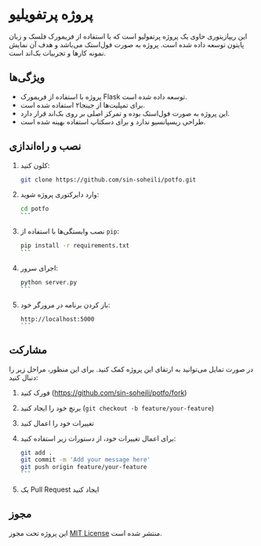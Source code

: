 # پروژه پرتفویلیو

این ریپازیتوری حاوی یک پروژه پرتفولیو است که با استفاده از فریمورک فلسک و زبان پایتون توسعه داده شده است. پروژه به صورت فول‌استک می‌باشد و هدف آن نمایش نمونه کارها و تجربیات بک‌اند است.

## ویژگی‌ها

- پروژه با استفاده از فریمورک Flask توسعه داده شده است.
- برای تمپلیت‌ها از جینجا۲ استفاده شده است.
- این پروژه به صورت فول‌استک بوده و تمرکز اصلی بر روی بک‌اند قرار دارد.
- طراحی ریسپانسیو ندارد و برای دسکتاپ استفاده بهینه شده است.

## نصب و راه‌اندازی

1. کلون کنید:

   ```bash
   git clone https://github.com/sin-soheili/potfo.git
   ```

2. وارد دایرکتوری پروژه شوید:

   ````bash
   cd potfo
   ```

3. نصب وابستگی‌ها با استفاده از `pip`:

   ````bash
   pip install -r requirements.txt
   ```

4. اجرای سرور:

   ````bash
   python server.py
   ```

5. باز کردن برنامه در مرورگر خود:

   ````
   http://localhost:5000
   ```

## مشارکت

در صورت تمایل می‌توانید به ارتقای این پروژه کمک کنید. برای این منظور، مراحل زیر را دنبال کنید:

1. فورک کنید (https://github.com/sin-soheili/potfo/fork)
2. برنچ خود را ایجاد کنید (`git checkout -b feature/your-feature`)
3. تغییرات خود را اعمال کنید
4. برای اعمال تغییرات خود، از دستورات زیر استفاده کنید:

   ````bash
   git add .
   git commit -m 'Add your message here'
   git push origin feature/your-feature
   ```

5. یک Pull Request ایجاد کنید

## مجوز

این پروژه تحت مجوز [MIT License](LICENSE) منتشر شده است.
```
```
